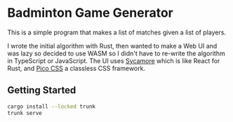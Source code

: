 # Badminton Game Generator

This is a simple program that makes a list of matches given a list of players.

I wrote the initial algorithm with Rust, then wanted to make a Web UI and was lazy so decided to use WASM so I didn't have to re-write the algorithm in TypeScript or JavaScript. The UI uses [Sycamore](https://sycamore-rs.netlify.app/) which is like React for Rust, and [Pico CSS](https://picocss.com/) a classless CSS framework.

## Getting Started

```bash
cargo install --locked trunk
trunk serve
```

